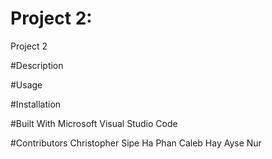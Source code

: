 # Project 2:
Project 2

#Description

#Usage

#Installation

#Built With
Microsoft Visual Studio Code

#Contributors
Christopher Sipe
Ha Phan
Caleb Hay
Ayse Nur
